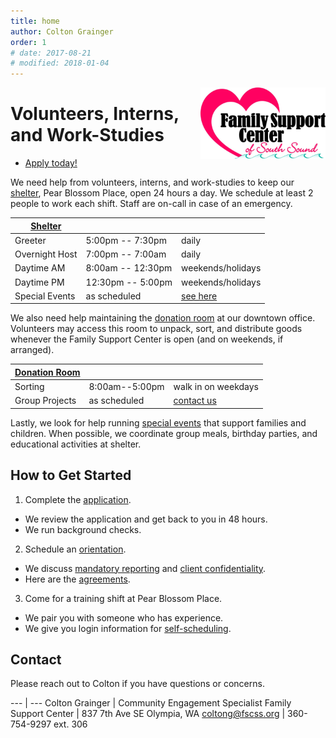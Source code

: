 ```yaml
---
title: home 
author: Colton Grainger
order: 1
# date: 2017-08-21
# modified: 2018-01-04
---
```


<a href="http://fscss.org/">
<img src="/images/logo.png" style="float: right; margin: 0px 0px 23px 23px" width="200">
</a>


# Volunteers, Interns, and Work-Studies 

- [Apply today!](https://www.volgistics.com/ex/portal.dll/ap?ap=1953929563)

We need help from volunteers, interns, and work-studies to keep our [shelter][pbp], Pear Blossom Place, open 24 hours a day. We schedule at least 2 people to work each shift. Staff are on-call in case of an emergency.

|[Shelter][pbp]| | |
|---|---|---|
| Greeter | 5:00pm -- 7:30pm  | daily |  
| Overnight Host | 7:00pm -- 7:00am | daily |
| Daytime AM | 8:00am -- 12:30pm | weekends/holidays |
| Daytime PM | 12:30pm -- 5:00pm | weekends/holidays |
| Special Events | as scheduled | [see here](/events) |

We also need help maintaining the [donation room][fsc] at our downtown office. Volunteers may access this room to unpack, sort, and distribute goods whenever the Family Support Center is open (and on weekends, if arranged). 

|[Donation Room][fsc] | | |
|---|---|---|
| Sorting | 8:00am--5:00pm | walk in on weekdays |
| Group Projects | as scheduled | [contact us](mailto:coltong@fscss.org) |

Lastly, we look for help running [special events](/events) that support families and children. When possible, we coordinate group meals, birthday parties, and educational activities at shelter.

## How to Get Started 

1. Complete the [application](https://www.volgistics.com/ex/portal.dll/ap?ap=1953929563).
  * We review the application and get back to you in 48 hours.
  * We run background checks.
2. Schedule an [orientation](https://meetme.so/coltongrainger).
  * We discuss [mandatory reporting](https://prezi.com/piml7bn_b0au/mandatory-reporter-presentation/) and [client confidentiality](/confidentiality).
  * Here are the [agreements](https://goo.gl/forms/wTSzSpJm7JfKDkqA3).
3. Come for a training shift at Pear Blossom Place.
  * We pair you with someone who has experience.
  * We give you login information for [self-scheduling](https://www.volgistics.com/ex/portal.dll/?from=189830).

## Contact

Please reach out to Colton if you have questions or concerns.

--- | ---
Colton Grainger | Community Engagement Specialist
Family Support Center | 837 7th Ave SE Olympia, WA
[coltong@fscss.org](mailto:coltong@fscss.org) | 360-754-9297 ext. 306

[pbp]: https://www.google.com/maps/place/Pear+Blossom+Place/@47.0423792,-122.8932699,17z/data=!3m1!4b1!4m5!3m4!1s0x549174e1d548747f:0x4e89b380a6ff5f9e!8m2!3d47.0423792!4d-122.8910812 
[fsc]: https://www.google.com/maps/place/Family+Support+Center/@47.0459107,-122.9042318,17z/data=!3m1!4b1!4m5!3m4!1s0x5491751bc115f4a1:0xa72d6746d527f48e!8m2!3d47.0459107!4d-122.9020431 
